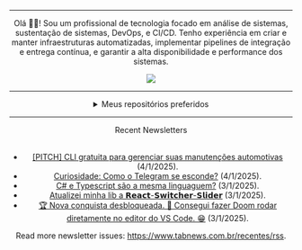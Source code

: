 <div align="center">
<hr>
<p>Olá 👋🏾! Sou um profissional de tecnologia focado em análise de sistemas, sustentação de sistemas, DevOps, e CI/CD. Tenho experiência em criar e manter infraestruturas automatizadas, implementar pipelines de integração e entrega contínua, e garantir a alta disponibilidade e performance dos sistemas.</p>
  <img src="https://media.giphy.com/media/yAGIvCiwPJn5C/giphy.gif">
<hr>
  <details>
  <summary>Meus repositórios preferidos</summary>
  <br />
  Alguns dos meus melhores repositórios:
  <br />
<br />
  <ul><li><a href=https://github.com/KubeNerd/aluratube target="_blank" rel="noopener noreferrer">KubeNerd/aluratube</a> (<b>0</b> ✨ and <b>0</b> 🍴): Aluratube - Desenvolvido durante a imersão React da Alura no final de 2022</li><li><a href=https://github.com/KubeNerd/nlw-ia target="_blank" rel="noopener noreferrer">KubeNerd/nlw-ia</a> (<b>0</b> ✨ and <b>0</b> 🍴): Projeto desenvolvido durante a NLW IA - Usando a API da OPENAI</li><li><a href=https://github.com/KubeNerd/nlw-journey-ia target="_blank" rel="noopener noreferrer">KubeNerd/nlw-journey-ia</a> (<b>0</b> ✨ and <b>0</b> 🍴): NLW IA - Agent de viagens usando python + langchain + GPT</li>
<li>More coming soon :).</li>
</ul>
  </details>
  <hr/>
    <summary>Recent Newsletters</summary>
  <br />
  <ul>
    <li><a href=https://www.tabnews.com.br/ktfth/pitch-cli-gratuita-para-gerenciar-suas-manutencoes-automotivas target="_blank" rel="noopener noreferrer">[PITCH] CLI gratuita para gerenciar suas manutenções automotivas</a> (4/1/2025).</li><li><a href=https://www.tabnews.com.br/serros/curiosidade-como-o-telegram-se-esconde target="_blank" rel="noopener noreferrer">Curiosidade: Como o Telegram se esconde?</a> (4/1/2025).</li><li><a href=https://www.tabnews.com.br/leividduan/c-e-typescript-sao-a-mesma-linguaguem target="_blank" rel="noopener noreferrer">C# e Typescript são a mesma linguaguem?</a> (3/1/2025).</li><li><a href=https://www.tabnews.com.br/wendeson/atualizei-minha-lib-a target="_blank" rel="noopener noreferrer">Atualizei minha lib a 𝗥𝗲𝗮𝗰𝘁-𝗦𝘄𝗶𝘁𝗰𝗵𝗲𝗿-𝗦𝗹𝗶𝗱𝗲𝗿</a> (3/1/2025).</li><li><a href=https://www.tabnews.com.br/PedroWebber/nova-conquista-desbloqueada-consegui-fazer-doom-rodar-diretamente-no-editor-do-vs-code target="_blank" rel="noopener noreferrer">🏆 Nova conquista desbloqueada. 👻 Consegui fazer Doom rodar diretamente no editor do VS Code. 😁</a> (3/1/2025).</li>
  </ul>
<p>Read more newsletter issues: <a href="https://www.tabnews.com.br/recentes/rss">https://www.tabnews.com.br/recentes/rss</a>.</p>
  </details>
